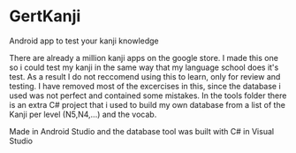 # GertKanji
Android app to test your kanji knowledge

There are already a million kanji apps on the google store. I made this one so i could test my kanji in the same way that my language school does it's test. As a result I do not reccomend using this to learn, only for review and testing.
I have removed most of the excercises in this, since the database i used was not perfect and contained some mistakes. In the tools folder there is an extra C# project that i used to build my own database from a list of the Kanji per level (N5,N4,...) and the vocab.

Made in Android Studio and the database tool was built with C# in Visual Studio
